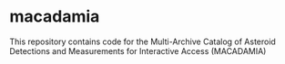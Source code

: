 # macadamia
This repository contains code for the Multi-Archive Catalog of Asteroid Detections and Measurements for Interactive Access (MACADAMIA)
